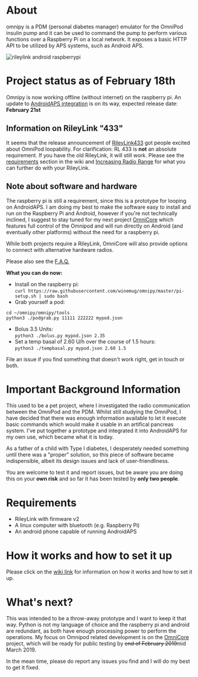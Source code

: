 # About
omnipy is a PDM (personal diabetes manager) emulator for the OmniPod insulin pump and it can be used to command the pump to perform various functions over a Raspberry Pi on a local network. It exposes a basic HTTP API to be utilized by APS systems, such as Android APS.

![rileylink android raspberrypi](https://github.com/winemug/omnipy/raw/master/img/droidrlpi.jpg)

# Project status as of February 18th

Omnipy is now working offline (without internet) on the raspberry pi. An update to [AndroidAPS integration](https://github.com/winemug/AndroidAPS) is on its way, expected release date: **February 21st**

## Information on RileyLink "433"
It seems that the release announcement of [RileyLink433](https://getrileylink.org/product/rileylink433/) got people excited about OmniPod loopability. For clarification: RL 433 is **not** an absolute requirement. If you have the old RileyLink, it will still work. Please see the [requirements](https://github.com/winemug/omnipy/wiki/Requirements) section in the wiki and [Increasing Radio Range](https://github.com/winemug/omnipy/wiki/Increasing-Radio-Range) for what you can further do with your RileyLink.

## Note about software and hardware

The raspberry pi is still a requirement, since this is a prototype for looping on AndroidAPS. I am doing my best to make the software easy to install and run on the Raspberry Pi and Android, however if you're not technically inclined, I suggest to stay tuned for my next project [OmniCore](https://github.com/winemug/OmniCore) which features full control of the Omnipod and will run directly on Android (and eventually other platforms) without the need for a raspberry pi. 

While both projects require a RileyLink, OmniCore will also provide options to connect with alternative hardware radios.

Please also see the [F.A.Q.](https://github.com/winemug/omnipy/wiki/Frequently-Asked-Questions)

**What you can do now:**
* Install on the raspberry pi:<br/>
```curl https://raw.githubusercontent.com/winemug/omnipy/master/pi-setup.sh | sudo bash```
* Grab yourself a pod:<br/>
```
cd ~/omnipy/omnipy/tools
python3 ./podgrab.py 11111 222222 mypod.json
```
* Bolus 3.5 Units: <br/>
```python3 ./bolus.py mypod.json 2.35```
* Set a temp basal of 2.60 U/h over the course of 1.5 hours: <br/>
```python3 ./tempbasal.py mypod.json 2.60 1.5```

File an issue if you find something that doesn't work right, get in touch or both.

# Important Background Information
This used to be a pet project, where I investigated the radio communication between the OmniPod and the PDM. Whilst still studying the OmniPod, I have decided that there was enough information available to let it execute basic commands which would make it usable in an artifical pancreas system. I've put together a prototype and integrated it into AndroidAPS for my own use, which became what it is today.

As a father of a child with Type I diabetes, I desperately needed something until there was a "proper" solution, so this piece of software became indispensible, albeit its design issues and lack of user-friendliness.

You are welcome to test it and report issues, but be aware you are doing this on your **own risk** and so far it has been tested by **only two people**.

# Requirements
* RileyLink with firmware v2
* A linux computer with bluetooth (e.g. Raspberry Pi)
* An android phone capable of running AndroidAPS

# How it works and how to set it up
Please click on the [wiki link](https://github.com/winemug/omnipy/wiki) for information on how it works and how to set it up.
  
# What's next?

This was intended to be a throw-away prototype and I want to keep it that way. Python is not my language of choice and the raspberry pi and android are redundant, as both have enough processing power to perform the operations. My focus on Omnipod related development is on the [OmniCore](https://github.com/winemug/OmniCore) project, which will be ready for public testing by ~~end of February 2019~~mid March 2019.

In the mean time, please do report any issues you find and I will do my best to get it fixed.

